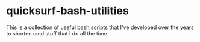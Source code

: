 quicksurf-bash-utilities
========================

This is a collection of useful bash scripts that I've developed over the years to shorten cmd stuff that I do all the time.
